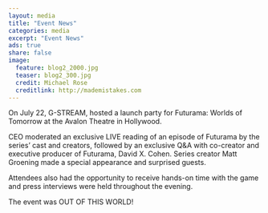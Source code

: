 ```yaml
---
layout: media
title: "Event News"
categories: media
excerpt: "Event News"
ads: true
share: false
image:
  feature: blog2_2000.jpg
  teaser: blog2_300.jpg
  credit: Michael Rose
  creditlink: http://mademistakes.com
---
```


On July 22, G-STREAM, hosted a launch party for Futurama: Worlds of Tomorrow at the Avalon Theatre in Hollywood.

CEO moderated an exclusive LIVE reading of an episode of Futurama by the series’ cast and creators, followed by an exclusive Q&A with co-creator and executive producer of Futurama, David X. Cohen. Series creator Matt Groening made a special appearance and surprised guests.

Attendees also had the opportunity to receive hands-on time with the game and press interviews were held throughout the evening.

The event was OUT OF THIS WORLD!